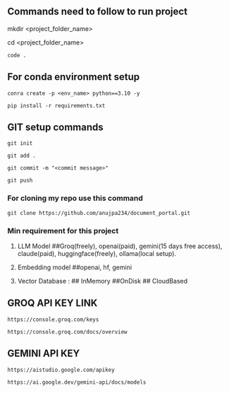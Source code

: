 ## Commands need to follow to run project

mkdir <project_folder_name>

cd <project_folder_name>

```
code .
```

## For conda environment setup

```
conra create -p <env_name> python==3.10 -y
```

```
pip install -r requirements.txt
```

## GIT setup commands

```
git init
```

```
git add .
```

```
git commit -m "<commit message>"
```
```
git push
```

### For cloning my repo use this command

```
git clone https://github.com/anujpa234/document_portal.git
```

### Min requirement for this project
1. LLM Model ##Groq(freely), openai(paid), gemini(15 days free access), claude(paid), huggingface(freely), ollama(local setup).

2. Embedding model ##openai, hf, gemini

3. Vector Database : ## InMemory ##OnDisk ## CloudBased


## GROQ API KEY LINK

```
https://console.groq.com/keys
```

```
https://console.groq.com/docs/overview
```

## GEMINI API KEY

```
https://aistudio.google.com/apikey
```

```
https://ai.google.dev/gemini-api/docs/models
```